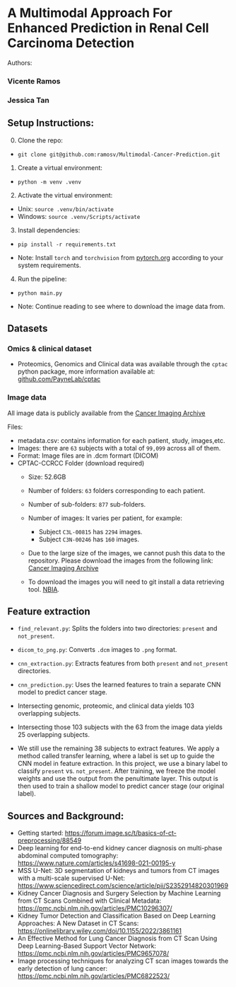 # A Multimodal Approach For Enhanced Prediction in Renal Cell Carcinoma Detection

Authors:
### Vicente Ramos
### Jessica Tan

## Setup Instructions:

0. Clone the repo:

  - `git clone git@github.com:ramosv/Multimodal-Cancer-Prediction.git`

1. Create a virtual environment:

  - `python -m venv .venv`

2. Activate the virtual environment:

  - Unix: `source .venv/bin/activate`
  - Windows: `source .venv/Scripts/activate`

3. Install dependencies:

  - `pip install -r requirements.txt`

  - Note: Install `torch` and `torchvision` from [pytorch.org](https://pytorch.org/get-started/locally/) according to your system requirements.

4. Run the pipeline:

  - `python main.py`

  - Note: Continue reading to see where to download the image data from.

## Datasets

### Omics & clinical dataset
  - Proteomics, Genomics and Clinical data was available through the `cptac` python package, more information available at: [github.com/PayneLab/cptac](https://github.com/PayneLab/cptac)

### Image data
All image data is publicly available from the [Cancer Imaging Archive](https://www.cancerimagingarchive.net/collection/cptac-ccrcc/)

Files:
  - metadata.csv: contains information for each patient, study, images,etc.
  - Images: there are `63` subjects with a total of `99,099` across all of them.
  - Format: Image files are in .dcm formart (DICOM)
  - CPTAC-CCRCC Folder (download required)
    - Size: 52.6GB
    - Number of folders: `63` folders corresponding to each patient. 
    - Number of sub-folders: `877` sub-folders.
    - Number of images: It varies per patient, for example: 
      - Subject `C3L-00815` has `2294` images.
      - Subject `C3N-00246` has `160` images.

    - Due to the large size of the images, we cannot push this data to the repository. Please download the images from the following link: [Cancer Imaging Archive](https://www.cancerimagingarchive.net/collection/cptac-ccrcc/)

    - To download the images you will need to git install a data retrieving tool. [NBIA](https://wiki.cancerimagingarchive.net/display/NBIA/Downloading+TCIA+Images).

## Feature extraction

  - `find_relevant.py`: Splits the folders into two directories: `present` and `not_present`.
  - `dicom_to_png.py`: Converts `.dcm` images to `.png` format.
  - `cnn_extraction.py`: Extracts features from both `present` and `not_present` directories.
  - `cnn_prediction.py`: Uses the learned features to train a separate CNN model to predict cancer stage.

  - Intersecting genomic, proteomic, and clinical data yields 103 overlapping subjects.
  - Intersecting those 103 subjects with the 63 from the image data yields 25 overlapping subjects.
  - We still use the remaining 38 subjects to extract features. We apply a method called transfer learning, where a label is set up to guide the CNN model in feature extraction. In this project, we use a binary label to classify `present` vs. `not_present`. After training, we freeze the model weights and use the output from the penultimate layer. This output is then used to train a shallow model to predict cancer stage (our original label).

## Sources and Background:

  - Getting started: https://forum.image.sc/t/basics-of-ct-preprocessing/88549
  - Deep learning for end-to-end kidney cancer diagnosis on multi-phase abdominal computed tomography: https://www.nature.com/articles/s41698-021-00195-y
  - MSS U-Net: 3D segmentation of kidneys and tumors from CT images with a multi-scale supervised U-Net: https://www.sciencedirect.com/science/article/pii/S2352914820301969
  - Kidney Cancer Diagnosis and Surgery Selection by Machine Learning from CT Scans Combined with Clinical Metadata: https://pmc.ncbi.nlm.nih.gov/articles/PMC10296307/
  - Kidney Tumor Detection and Classification Based on Deep Learning Approaches: A New Dataset in CT Scans: https://onlinelibrary.wiley.com/doi/10.1155/2022/3861161
  - An Effective Method for Lung Cancer Diagnosis from CT Scan Using Deep Learning-Based Support Vector Network: https://pmc.ncbi.nlm.nih.gov/articles/PMC9657078/
  - Image processing techniques for analyzing CT scan images towards the early detection of lung cancer: https://pmc.ncbi.nlm.nih.gov/articles/PMC6822523/

